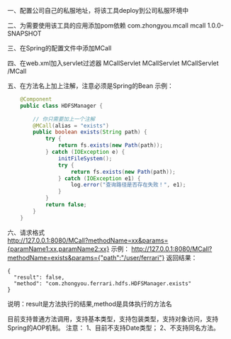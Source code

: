 一、配置公司自己的私服地址，将该工具deploy到公司私服环境中

二、为需要使用该工具的应用添加pom依赖
    <dependency>
        <groupId>com.zhongyou.mcall</groupId>
        <artifactId>mcall</artifactId>
        <version>1.0.0-SNAPSHOT</version>
    </dependency>
    
三、在Spring的配置文件中添加MCall
    <import resource="classpath:mcall-application.xml"/>
    
四、在web.xml加入servlet过滤器
    <!--用于处理MCall相关请求-->
    <servlet>
        <servlet-name>MCallServlet</servlet-name>
        <servlet-class>MCallServlet</servlet-class>
    </servlet>
    <servlet-mapping>
        <servlet-name>MCallServlet</servlet-name>
        <url-pattern>/MCall</url-pattern>
    </servlet-mapping>
    
五、在方法名上加上注解，注意必须是Spring的Bean
示例：
```java
    @Component
    public class HDFSManager {
    
        // 你只需要加上一个注解
        @MCall(alias = "exists")
        public boolean exists(String path) {
            try {
                return fs.exists(new Path(path));
            } catch (IOException e) {
                initFileSystem();
                try {
                    return fs.exists(new Path(path));
                } catch (IOException e1) {
                    log.error("查询路径是否存在失败！", e1);
                }
            }
            return false;
        }
    }
```
六、请求格式    
    http://127.0.0.1:8080/MCall?methodName=xx&params={paramName1:xx,paramName2:xx}
示例：
    http://127.0.0.1:8080/MCall?methodName=exists&params={"path":"/user/ferrari"}
返回结果：

    {
      "result": false,
      "method": "com.zhongyou.ferrari.hdfs.HDFSManager.exists"
    }
说明：result是方法执行的结果,method是具体执行的方法名

目前支持普通方法调用，支持基本类型，支持包装类型，支持对象访问，支持Spring的AOP机制。
注意：
1、目前不支持Date类型；
2、不支持同名方法。
